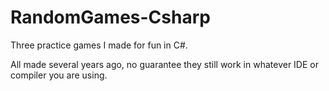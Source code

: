 # RandomGames-Csharp
Three practice games I made for fun in C#.

All made several years ago, no guarantee they still work in whatever IDE or compiler you are using. 
